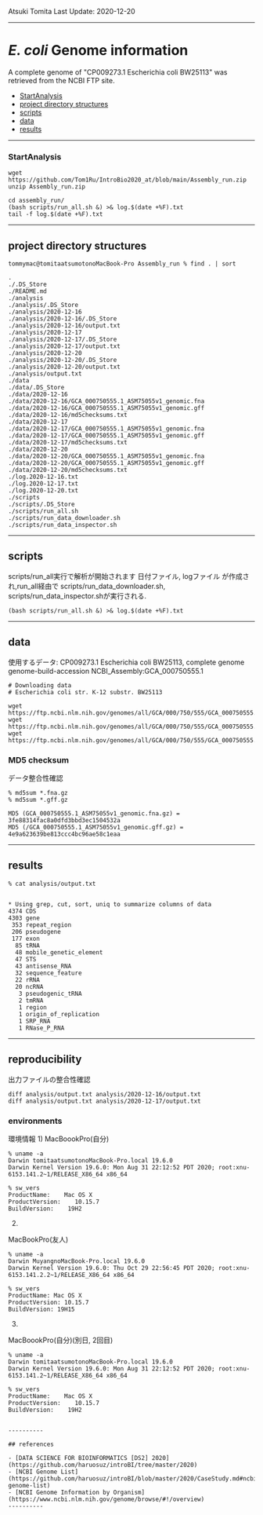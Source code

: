 Atsuki Tomita
Last Update: 2020-12-20

---

# *E. coli* Genome information


A complete genome of "CP009273.1 Escherichia coli BW25113" was retrieved from the NCBI FTP site. 

- [StartAnalysis](#StartAnalysis)
- [project directory structures](#project-directory-structures)
- [scripts](#scripts)
- [data](#data)
- [results](#analysis)

----------
### StartAnalysis
```
wget https://github.com/Tom1Ru/IntroBio2020_at/blob/main/Assembly_run.zip
unzip Assembly_run.zip

cd assembly_run/
(bash scripts/run_all.sh &) >& log.$(date +%F).txt
tail -f log.$(date +%F).txt
```






---
## project directory structures
```
tommymac@tomitaatsumotonoMacBook-Pro Assembly_run % find . | sort

.
./.DS_Store
./README.md
./analysis
./analysis/.DS_Store
./analysis/2020-12-16
./analysis/2020-12-16/.DS_Store
./analysis/2020-12-16/output.txt
./analysis/2020-12-17
./analysis/2020-12-17/.DS_Store
./analysis/2020-12-17/output.txt
./analysis/2020-12-20
./analysis/2020-12-20/.DS_Store
./analysis/2020-12-20/output.txt
./analysis/output.txt
./data
./data/.DS_Store
./data/2020-12-16
./data/2020-12-16/GCA_000750555.1_ASM75055v1_genomic.fna
./data/2020-12-16/GCA_000750555.1_ASM75055v1_genomic.gff
./data/2020-12-16/md5checksums.txt
./data/2020-12-17
./data/2020-12-17/GCA_000750555.1_ASM75055v1_genomic.fna
./data/2020-12-17/GCA_000750555.1_ASM75055v1_genomic.gff
./data/2020-12-17/md5checksums.txt
./data/2020-12-20
./data/2020-12-20/GCA_000750555.1_ASM75055v1_genomic.fna
./data/2020-12-20/GCA_000750555.1_ASM75055v1_genomic.gff
./data/2020-12-20/md5checksums.txt
./log.2020-12-16.txt
./log.2020-12-17.txt
./log.2020-12-20.txt
./scripts
./scripts/.DS_Store
./scripts/run_all.sh
./scripts/run_data_downloader.sh
./scripts/run_data_inspector.sh

```

----------

## scripts

scripts/run_all実行で解析が開始されます
日付ファイル, logファイル が作成され,run_all経由で scripts/run_data_downloader.sh, scripts/run_data_inspector.shが実行される.
```
(bash scripts/run_all.sh &) >& log.$(date +%F).txt
```

----------

## data

使用するデータ:
CP009273.1 Escherichia coli BW25113, complete genome 
genome-build-accession NCBI_Assembly:GCA_000750555.1
```
# Downloading data
# Escherichia coli str. K-12 substr. BW25113

wget https://ftp.ncbi.nlm.nih.gov/genomes/all/GCA/000/750/555/GCA_000750555.1_ASM75055v1/GCA_000750555.1_ASM75055v1_genomic.fna.gz
wget https://ftp.ncbi.nlm.nih.gov/genomes/all/GCA/000/750/555/GCA_000750555.1_ASM75055v1/GCA_000750555.1_ASM75055v1_genomic.gff.gz
wget https://ftp.ncbi.nlm.nih.gov/genomes/all/GCA/000/750/555/GCA_000750555.1_ASM75055v1/md5checksums.txt

```

### MD5 checksum
データ整合性確認
```
% md5sum *.fna.gz
% md5sum *.gff.gz

MD5 (GCA_000750555.1_ASM75055v1_genomic.fna.gz) = 3fe88314fac8a0dfd3bbd3ec1504532a
MD5 (/GCA_000750555.1_ASM75055v1_genomic.gff.gz) = 4e9a623639be813ccc4bc96ae58c1eaa
```

----------

## results

```
% cat analysis/output.txt


* Using grep, cut, sort, uniq to summarize columns of data
4374 CDS
4303 gene
 353 repeat_region
 206 pseudogene
 177 exon
  85 tRNA
  48 mobile_genetic_element
  47 STS
  43 antisense_RNA
  32 sequence_feature
  22 rRNA
  20 ncRNA
   3 pseudogenic_tRNA
   2 tmRNA
   1 region
   1 origin_of_replication
   1 SRP_RNA
   1 RNase_P_RNA
```
----------

## reproducibility

出力ファイルの整合性確認
```
diff analysis/output.txt analysis/2020-12-16/output.txt
diff analysis/output.txt analysis/2020-12-17/output.txt
```

### environments
環境情報
1)
MacBoookPro(自分)
```
% uname -a
Darwin tomitaatsumotonoMacBook-Pro.local 19.6.0 
Darwin Kernel Version 19.6.0: Mon Aug 31 22:12:52 PDT 2020; root:xnu-6153.141.2~1/RELEASE_X86_64 x86_64

% sw_vers
ProductName:    Mac OS X
ProductVersion:    10.15.7
BuildVersion:    19H2
```

2)
MacBookPro(友人)
```
% uname -a
Darwin MuyangnoMacBook-Pro.local 19.6.0 
Darwin Kernel Version 19.6.0: Thu Oct 29 22:56:45 PDT 2020; root:xnu-6153.141.2.2~1/RELEASE_X86_64 x86_64

% sw_vers
ProductName: Mac OS X
ProductVersion: 10.15.7
BuildVersion: 19H15
```

3)
MacBoookPro(自分)(別日, 2回目)
```
% uname -a
Darwin tomitaatsumotonoMacBook-Pro.local 19.6.0 
Darwin Kernel Version 19.6.0: Mon Aug 31 22:12:52 PDT 2020; root:xnu-6153.141.2~1/RELEASE_X86_64 x86_64

% sw_vers
ProductName:    Mac OS X
ProductVersion:    10.15.7
BuildVersion:    19H2

```


```

----------

## references

- [DATA SCIENCE FOR BIOINFORMATICS [DS2] 2020](https://github.com/haruosuz/introBI/tree/master/2020)
- [NCBI Genome List](https://github.com/haruosuz/introBI/blob/master/2020/CaseStudy.md#ncbi-genome-list)
- [NCBI Genome Information by Organism](https://www.ncbi.nlm.nih.gov/genome/browse/#!/overview)
----------


